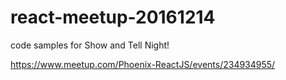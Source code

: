 # react-meetup-20161214

code samples for Show and Tell Night!

https://www.meetup.com/Phoenix-ReactJS/events/234934955/
